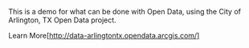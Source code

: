 This is a demo for what can be done with Open Data, using the City of Arlington, TX Open Data project.

Learn More[http://data-arlingtontx.opendata.arcgis.com/]
